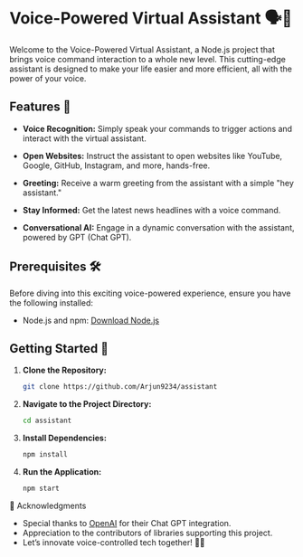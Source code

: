 # Voice-Powered Virtual Assistant 🗣️🤖

Welcome to the Voice-Powered Virtual Assistant, a Node.js project that brings voice command interaction to a whole new level. This cutting-edge assistant is designed to make your life easier and more efficient, all with the power of your voice.

## Features 🚀

- **Voice Recognition:** Simply speak your commands to trigger actions and interact with the virtual assistant.

- **Open Websites:** Instruct the assistant to open websites like YouTube, Google, GitHub, Instagram, and more, hands-free.

- **Greeting:** Receive a warm greeting from the assistant with a simple "hey assistant."

- **Stay Informed:** Get the latest news headlines with a voice command.

- **Conversational AI:** Engage in a dynamic conversation with the assistant, powered by GPT (Chat GPT).

## Prerequisites 🛠️

Before diving into this exciting voice-powered experience, ensure you have the following installed:

- Node.js and npm: [Download Node.js](https://nodejs.org/)

## Getting Started 🚀

1. **Clone the Repository:**

   ```bash
   git clone https://github.com/Arjun9234/assistant
   ```

2. **Navigate to the Project Directory:**

   ```bash
   cd assistant
   ```

3. **Install Dependencies:**

   ```bash
   npm install
   ```

4. **Run the Application:**

   ```bash
   npm start
   ```

🙌 Acknowledgments

- Special thanks to [OpenAI](https://openai.com/) for their Chat GPT integration.
- Appreciation to the contributors of libraries supporting this project.
- Let’s innovate voice-controlled tech together! 🎤🤖


